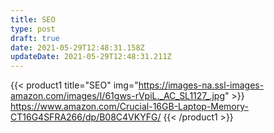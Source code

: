 ```yaml
---
title: SEO
type: post
draft: true
date: 2021-05-29T12:48:31.158Z
updateDate: 2021-05-29T12:48:31.211Z
---
```

{{< product1 title="SEO" img="https://images-na.ssl-images-amazon.com/images/I/61gws-rVpiL._AC_SL1127_.jpg" >}}
https://www.amazon.com/Crucial-16GB-Laptop-Memory-CT16G4SFRA266/dp/B08C4VKYFG/
{{< /product1 >}}